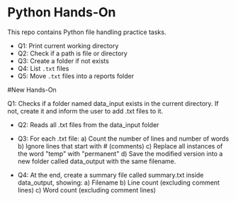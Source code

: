 # Python Hands-On 

This repo contains Python file handling practice tasks.

- Q1: Print current working directory
- Q2: Check if a path is file or directory
- Q3: Create a folder if not exists
- Q4: List `.txt` files
- Q5: Move `.txt` files into a reports folder

#New Hands-On

 Q1: Checks if a folder named data_input exists in the current directory. If not, create it and inform the user to add .txt files to it.
- Q2: Reads all .txt files from the data_input folder
- Q3:  For each .txt file:
a) Count the number of lines and number of words
b) Ignore lines that start with # (comments)
c) Replace all instances of the word "temp" with "permanent"
d) Save the modified version into a new folder called data_output with the same filename.

- Q4: At the end, create a summary file called summary.txt inside data_output, showing:
a) Filename
b) Line count (excluding comment lines)
c) Word count (excluding comment lines)

